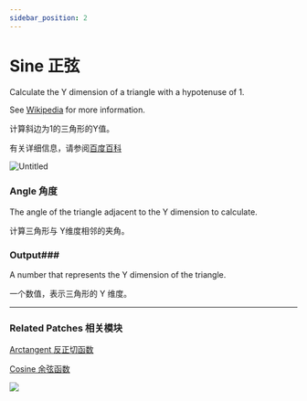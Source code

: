 ```yaml
---
sidebar_position: 2
---
```


# Sine 正弦

Calculate the Y dimension of a triangle with a hypotenuse of 1.

See [Wikipedia](https://en.wikipedia.org/wiki/Trigonometric_functions) for more information.

计算斜边为1的三角形的Y值。

有关详细信息，请参阅[百度百科](https://link.jianshu.com/?t=http://baike.baidu.com/link?url=LHHVermrOYp8XKHATVvRg21Vj4eRaCXqGk6RoMr0_0rDuUUbseZeTiQIiRIBGbTHugB_2noAlJhOXBqO5L9NF31T669u77XzjiBM7X1XGELJgca6XgAsz0sNsWxNluEePz5-lfBVeMDS3Zho-q2vwa)

![Untitled](https://s3.us-west-2.amazonaws.com/secure.notion-static.com/0b7b3941-32ce-4229-ad38-6fe7975fa2d8/Untitled.png?X-Amz-Algorithm=AWS4-HMAC-SHA256&X-Amz-Content-Sha256=UNSIGNED-PAYLOAD&X-Amz-Credential=AKIAT73L2G45EIPT3X45%2F20220602%2Fus-west-2%2Fs3%2Faws4_request&X-Amz-Date=20220602T175244Z&X-Amz-Expires=86400&X-Amz-Signature=98438a36d9678ebfab239213f7f176196d83fdccb5cedfda3934093d8b3153be&X-Amz-SignedHeaders=host&response-content-disposition=filename%20%3D%22Untitled.png%22&x-id=GetObject)

### Angle 角度

The angle of the triangle adjacent to the Y dimension to calculate.

计算三角形与 Y维度相邻的夹角。

### Output### 

A number that represents the Y dimension of the triangle.

一个数值，表示三角形的 Y 维度。

------

### Related Patches 相关模块

[Arctangent 反正切函数](https://www.notion.so/Arctangent-6c99112ce29a40f4a4a24b813d95e3fd)

[Cosine 余弦函数](https://www.notion.so/Cosine-d8b99358c7914410af76fa84990f9106)

![](https://s3.us-west-2.amazonaws.com/secure.notion-static.com/7e047065-51df-45bd-8e23-45e4b14d5305/Untitled.png?X-Amz-Algorithm=AWS4-HMAC-SHA256&X-Amz-Content-Sha256=UNSIGNED-PAYLOAD&X-Amz-Credential=AKIAT73L2G45EIPT3X45%2F20220602%2Fus-west-2%2Fs3%2Faws4_request&X-Amz-Date=20220602T175250Z&X-Amz-Expires=86400&X-Amz-Signature=101b7d3536968f6f81fe4d22abb223a40dee6ee341272b30b2fd67bd9fbaee92&X-Amz-SignedHeaders=host&response-content-disposition=filename%20%3D%22Untitled.png%22&x-id=GetObject)
